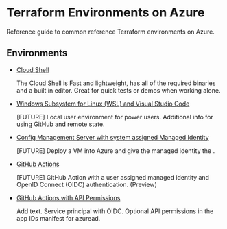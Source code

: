 # Terraform Environments on Azure

Reference guide to common reference Terraform environments on Azure.

## Environments

* [Cloud Shell](markdown/cloudshell.md)

    The Cloud Shell is Fast and lightweight, has all of the required binaries and a built in editor. Great for quick tests or demos when working alone.

* [Windows Subsystem for Linux (WSL) and Visual Studio Code](markdown/local.md)

    [FUTURE] Local user environment for power users. Additional info for using GitHub and remote state.

* [Config Management Server with system assigned Managed Identity](markdown/identity.md)

    [FUTURE] Deploy a VM into Azure and give the managed identity the .

* [GitHub Actions](markdown/github_actions_managed_identity.md)

    [FUTURE] GitHub Action with a user assigned managed identity and OpenID Connect (OIDC) authentication. (Preview)

* [GitHub Actions with API Permissions](markdown/github_actions_app_id.md)

    Add text. Service principal with OIDC. Optional API permissions in the app IDs manifest for azuread.
